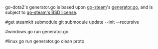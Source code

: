 go-dota2's generator.go is based upon [go-steam](https://github.com/Philipp15b/go-steam)'s [generator.go](https://github.com/Philipp15b/go-steam/blob/master/generator/generator.go), and is subject to [go-steam's BSD license](https://github.com/Philipp15b/go-steam/blob/master/LICENSE.txt).

#get steamkit submodule
    git submodule update --init --recursive

#windows
    go run generator.go

#linux
    go run generator.go clean proto
